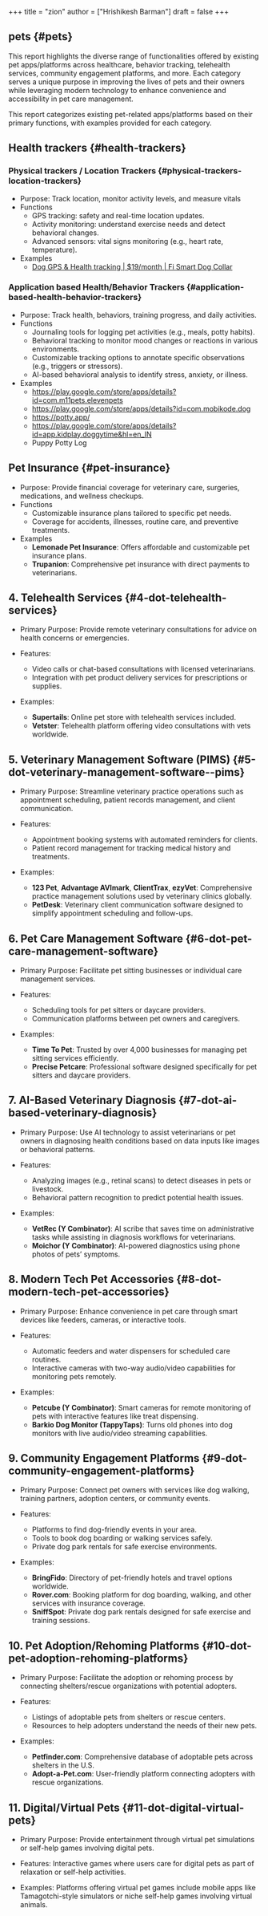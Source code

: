 +++
title = "zion"
author = ["Hrishikesh Barman"]
draft = false
+++

## pets {#pets}

This report highlights the diverse range of functionalities offered by existing pet apps/platforms across healthcare, behavior tracking, telehealth services, community engagement platforms, and more. Each category serves a unique purpose in improving the lives of pets and their owners while leveraging modern technology to enhance convenience and accessibility in pet care management.

This report categorizes existing pet-related apps/platforms based on their primary functions, with examples provided for each category.


## Health trackers {#health-trackers}


### Physical trackers / Location Trackers {#physical-trackers-location-trackers}

-   Purpose: Track location, monitor activity levels, and measure vitals
-   Functions
    -   GPS tracking: safety and real-time location updates.
    -   Activity monitoring: understand exercise needs and detect behavioral changes.
    -   Advanced sensors: vital signs monitoring (e.g., heart rate, temperature).
-   Examples
    -   [Dog GPS &amp; Health tracking | $19/month | Fi Smart Dog Collar](https://tryfi.com/)


### Application based Health/Behavior Trackers {#application-based-health-behavior-trackers}

-   Purpose: Track health, behaviors, training progress, and daily activities.
-   Functions
    -   Journaling tools for logging pet activities (e.g., meals, potty habits).
    -   Behavioral tracking to monitor mood changes or reactions in various environments.
    -   Customizable tracking options to annotate specific observations (e.g., triggers or stressors).
    -   AI-based behavioral analysis to identify stress, anxiety, or illness.
-   Examples
    -   <https://play.google.com/store/apps/details?id=com.m11pets.elevenpets>
    -   <https://play.google.com/store/apps/details?id=com.mobikode.dog>
    -   <https://potty.app/>
    -   <https://play.google.com/store/apps/details?id=app.kidplay.doggytime&hl=en_IN>
    -   Puppy Potty Log


## Pet Insurance {#pet-insurance}

-   Purpose: Provide financial coverage for veterinary care, surgeries, medications, and wellness checkups.
-   Functions
    -   Customizable insurance plans tailored to specific pet needs.
    -   Coverage for accidents, illnesses, routine care, and preventive treatments.
-   Examples
    -   ****Lemonade Pet Insurance****: Offers affordable and customizable pet insurance plans.
    -   ****Trupanion****: Comprehensive pet insurance with direct payments to veterinarians.


## 4. Telehealth Services {#4-dot-telehealth-services}

-   Primary Purpose:
    Provide remote veterinary consultations for advice on health concerns or emergencies.

-   Features:
    -   Video calls or chat-based consultations with licensed veterinarians.
    -   Integration with pet product delivery services for prescriptions or supplies.

-   Examples:
    -   ****Supertails****: Online pet store with telehealth services included.
    -   ****Vetster****: Telehealth platform offering video consultations with vets worldwide.


## 5. Veterinary Management Software (PIMS) {#5-dot-veterinary-management-software--pims}

-   Primary Purpose:
    Streamline veterinary practice operations such as appointment scheduling, patient records management, and client communication.

-   Features:
    -   Appointment booking systems with automated reminders for clients.
    -   Patient record management for tracking medical history and treatments.

-   Examples:
    -   ****123 Pet****, ****Advantage AVImark****, ****ClientTrax****, ****ezyVet****: Comprehensive practice management solutions used by veterinary clinics globally.
    -   ****PetDesk****: Veterinary client communication software designed to simplify appointment scheduling and follow-ups.


## 6. Pet Care Management Software {#6-dot-pet-care-management-software}

-   Primary Purpose:
    Facilitate pet sitting businesses or individual care management services.

-   Features:
    -   Scheduling tools for pet sitters or daycare providers.
    -   Communication platforms between pet owners and caregivers.

-   Examples:
    -   ****Time To Pet****: Trusted by over 4,000 businesses for managing pet sitting services efficiently.
    -   ****Precise Petcare****: Professional software designed specifically for pet sitters and daycare providers.


## 7. AI-Based Veterinary Diagnosis {#7-dot-ai-based-veterinary-diagnosis}

-   Primary Purpose:
    Use AI technology to assist veterinarians or pet owners in diagnosing health conditions based on data inputs like images or behavioral patterns.

-   Features:
    -   Analyzing images (e.g., retinal scans) to detect diseases in pets or livestock.
    -   Behavioral pattern recognition to predict potential health issues.

-   Examples:
    -   ****VetRec (Y Combinator)****: AI scribe that saves time on administrative tasks while assisting in diagnosis workflows for veterinarians.
    -   ****Moichor (Y Combinator)****: AI-powered diagnostics using phone photos of pets’ symptoms.


## 8. Modern Tech Pet Accessories {#8-dot-modern-tech-pet-accessories}

-   Primary Purpose:
    Enhance convenience in pet care through smart devices like feeders, cameras, or interactive tools.

-   Features:
    -   Automatic feeders and water dispensers for scheduled care routines.
    -   Interactive cameras with two-way audio/video capabilities for monitoring pets remotely.

-   Examples:
    -   ****Petcube (Y Combinator)****: Smart cameras for remote monitoring of pets with interactive features like treat dispensing.
    -   ****Barkio Dog Monitor (TappyTaps)****: Turns old phones into dog monitors with live audio/video streaming capabilities.


## 9. Community Engagement Platforms {#9-dot-community-engagement-platforms}

-   Primary Purpose:
    Connect pet owners with services like dog walking, training partners, adoption centers, or community events.

-   Features:
    -   Platforms to find dog-friendly events in your area.
    -   Tools to book dog boarding or walking services safely.
    -   Private dog park rentals for safe exercise environments.

-   Examples:
    -   ****BringFido****: Directory of pet-friendly hotels and travel options worldwide.
    -   ****Rover.com****: Booking platform for dog boarding, walking, and other services with insurance coverage.
    -   ****SniffSpot****: Private dog park rentals designed for safe exercise and training sessions.


## 10. Pet Adoption/Rehoming Platforms {#10-dot-pet-adoption-rehoming-platforms}

-   Primary Purpose:
    Facilitate the adoption or rehoming process by connecting shelters/rescue organizations with potential adopters.

-   Features:
    -   Listings of adoptable pets from shelters or rescue centers.
    -   Resources to help adopters understand the needs of their new pets.

-   Examples:
    -   ****Petfinder.com****: Comprehensive database of adoptable pets across shelters in the U.S.
    -   ****Adopt-a-Pet.com****: User-friendly platform connecting adopters with rescue organizations.


## 11. Digital/Virtual Pets {#11-dot-digital-virtual-pets}

-   Primary Purpose:
    Provide entertainment through virtual pet simulations or self-help games involving digital pets.

-   Features:
    Interactive games where users care for digital pets as part of relaxation or self-help activities.

-   Examples:
    Platforms offering virtual pet games include mobile apps like Tamagotchi-style simulators or niche self-help games involving virtual animals.

